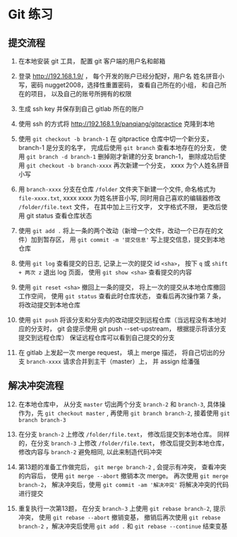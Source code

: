 # Git 练习

## 提交流程  
1. 在本地安装 git 工具， 配置 git 客户端的用户名和邮箱

2. 登录 http://192.168.1.9/ ， 每个开发的账户已经分配好，用户名 姓名拼音小写，密码 nugget2008，选择性重置密码， 查看自己所在的小组， 和自己所在的项目， 以及自己的账号所拥有的权限  

3. 生成 ssh key 并保存到自己 gitlab 所在的账户  

4. 使用 ssh 的方式将 http://192.168.1.9/panqiang/gitpractice 克隆到本地  

5. 使用 `git checkout -b branch-1` 在 gitpractice 仓库中切一个新分支， branch-1 是分支的名字， 完成后使用 `git branch` 查看本地存在的分支， 使用 `git branch -d branch-1` 删掉刚才新建的分支 branch-1， 删除成功后使用 `git checkout -b branch-xxxx` 再次新建一个分支， xxxx 为个人姓名拼音小写

6. 用 `branch-xxxx` 分支在仓库 `/folder` 文件夹下新建一个文件, 命名格式为 `file-xxxx.txt`, xxxx xxxx 为姓名拼音小写, 同时用自己喜欢的编辑器修改 `/folder/file.text` 文件， 在其中加上三行文字， 文字格式不限， 更改后使用 git status 查看仓库状态  

7. 使用 `git add .` 将上一条的两个改动（新增一个文件，改动一个已存在的文件）加到暂存区， 用 `git commit -m '提交信息'` 写上提交信息，提交到本地仓库  

8. 使用 `git log` 查看提交的日志, 记录上一次的提交 id `<sha>`， 按下 `q` 或 `shift + 两次 z` 退出 log 页面， 使用 `git show <sha>` 查看提交的内容  

9. 使用 `git reset <sha>` 撤回上一条的提交， 将上一次的提交从本地仓库撤回工作空间， 使用 `git status` 查看此时仓库状态， 查看后再次操作第 7 条，将改动提交到本地仓库  

10. 使用 `git push` 将该分支和分支内的改动提交到远程仓库（当远程没有本地对应的分支时， git 会提示使用 git push --set-upstream， 根据提示将该分支提交到远程仓库） 保证远程仓库可以看到自己提交的分支   

11. 在 gitlab 上发起一次 merge request， 填上 merge 描述， 将自己切出的分支 `branch-xxxx` 请求合并到主干（master）上， 并 assign 给潘强  

## 解决冲突流程  

12. 在本地仓库中， 从分支 `master` 切出两个分支 `branch-2` 和 `branch-3`, 具体操作为，先 `git checkout master` , 再使用 `git branch branch-2`, 接着使用 `git branch branch-3`  

13. 在分支 `branch-2` 上修改 `/folder/file.text`， 修改后提交到本地仓库。 同样的，在分支 `branch-3` 上修改 `/folder/file.text`， 修改后提交到本地仓库， 修改内容与 `branch-2` 避免相同, 以此来制造代码冲突  

14. 第13题的准备工作做完后， `git merge branch-2` , 会提示有冲突， 查看冲突的内容后， 使用 `git merge --abort` 撤销本次 merge。 再次使用 `git merge branch-2`， 解决冲突后，使用 `git commit -am '解决冲突'` 将解决冲突的代码进行提交    

15. 重复执行一次第13题， 在分支 `branch-3` 上使用 `git rebase branch-2`, 提示冲突， 使用 `git rebase --abort` 撤销变基， 撤销后再次使用 `git rebase branch-2` ，解决冲突后使用 `git add .` 和 `git rebase --continue` 结束变基  

